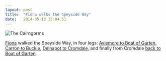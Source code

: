 ```yaml
---
layout: post
title:  "Fiona walks the Speyside Way"
date:   2014-05-13 15:04:51
---
```


![The Cairngorms](https://fionafish.files.wordpress.com/2014/05/wpid-imag0174.jpg?w=535)

[Fiona][fiona] walked the Speyside Way, in four legs: [Aviemore to Boat of Garten](https://fionafish.wordpress.com/2014/05/08/the-speyside-way/), [Carron to Buckie](https://fionafish.wordpress.com/2014/05/09/speyside-way-part-2-carron-to-buckie/), [Delnapot to Cromdale](https://fionafish.wordpress.com/2014/05/11/speyside-way-part-3-a-and-b/), and finally from Cromdale [back to Boat of Garten](https://fionafish.wordpress.com/2014/05/11/speyside-way-part-4/).

[adam-g]:  http://strokeyadam.livejournal.com/
[adam-w]:  http://www.ad-space.org.uk/
[andy-k]:  http://theguidemark3.livejournal.com/
[andy-r]:  http://selfdoubtgun.wordpress.com/
[beth]:    http://littlegreenbeth.livejournal.com/
[bryn]:    http://randomlyevil.org.uk/
[claire]:  http://nowebsite.co.uk/blog/
[dan]:     http://www.scatmania.org/
[ele]:     http://ele-is-crazy.livejournal.com/
[fiona]:   http://fionafish.wordpress.com/
[hayley]:  http://leelee1983.livejournal.com/
[jen]:     http://scleip.livejournal.com/
[jimmy]:   http://vikingjim.livejournal.com/
[jta]:     http://blog.electricquaker.co.uk/
[kit]:     http://reaperkit.wordpress.com/
[liz]:     http://norasdollhouse.livejournal.com/
[malbo21]: http://malbo21.wordpress.com/
[matt-p]:  http://myzelik.livejournal.com/
[matt-r]:  http://matt-inthe-hat.livejournal.com/
[paul]:    http://blog.pacifist.co.uk/
[penny]:   http://thepennyfaerie.livejournal.com/
[pete]:    http://loonybin345.livejournal.com/
[rory]:    http://razinaber.livejournal.com/
[ruth]:    http://fleeblewidget.co.uk/
[sarah]:   http://starlight-sarah.livejournal.com/
[sian]:    http://elgingerbread.wordpress.com/
[sundeep]: https://mentalwillness.wordpress.com/
